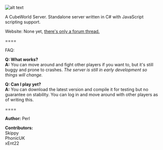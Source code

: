 ![alt text](http://u.rtag.me/coob3-small.png "Coob Server")

A CubeWorld Server. Standalone server written in C# with JavaScript scripting support.

Website: None yet, <a href="http://cubeworldforum.org/topic/10274-coob-a-net-cubeworld-server-with-javascript-scripting/">there's only a forum thread.</a>

====

FAQ:

<b>Q: What works?</b><br>
<b>A:</b> You can move around and fight other players if you want to, but it's still buggy and prone to crashes. <i>The server is still in early development so things will change.</i>

<b>Q: Can I play yet?</b><br>
<b>A:</b> You can download the latest version and compile it for testing but no guarantee on stability.
You can log in and move around with other players as of writing this.

====

<b>Author:</b> Perl

<b>Contributors:</b><br>
Skippy<br>
PhonicUK<br>
xEnt22<br>

